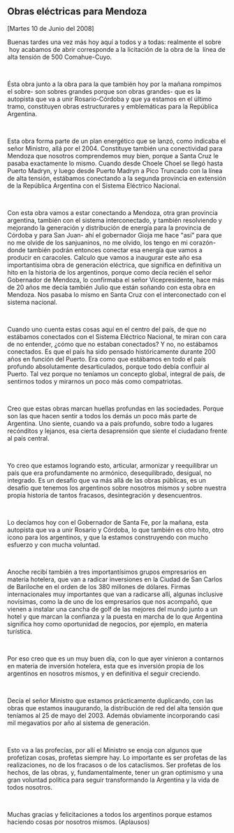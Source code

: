 Obras eléctricas para Mendoza
-----------------------------

[Martes 10 de Junio del 2008]

Buenas tardes una vez más hoy aquí a todos y a todas: realmente el sobre
 hoy acabamos de abrir corresponde a la licitación de la obra de la
 línea de alta tensión de 500 Comahue-Cuyo.

 

Ésta obra junto a la obra para la que también hoy por la mañana rompimos
el sobre- son sobres grandes porque son obras grandes- que es la
autopista que va a unir Rosario-Córdoba y que ya estamos en el último
tramo, constituyen obras estructurares y emblemáticas para la República
Argentina.

 

Esta obra forma parte de un plan energético que se lanzó, como indicaba
el señor Ministro, allá por el 2004. Constituye también una conectividad
para Mendoza que nosotros comprendemos muy bien, porque a Santa Cruz le
pasaba exactamente lo mismo. Cuando desde Choele Choel se llegó hasta
Puerto Madryn, y luego desde Puerto Madryn a Pico Truncado con la línea
de alta tensión, estábamos conectando a la segunda provincia en
extensión de la República Argentina con el Sistema Eléctrico Nacional.

 

Con esta obra vamos a estar conectando a Mendoza, otra gran provincia
argentina, también con el sistema interconectado, y también resolviendo
y mejorando la generación y distribución de energía para la provincia de
Córdoba y para San Juan- ahí el gobernador Gioja me hace "así" para que
no me olvide de los sanjuaninos, no me olvido, los tengo en mi corazón-
donde también podrán entonces conectar esa energía que vamos a producir
en caracoles. Calculo que vamos a inaugurar este año esa importantísima
obra de generación eléctrica, que significa en definitiva un hito en la
historia de los argentinos, porque como decía recién el señor Gobernador
de Mendoza, lo confirmaba el señor Vicepresidente, hace más de 20 años
me decía también Julio que están soñando con esta obra en Mendoza. Nos
pasaba lo mismo en Santa Cruz con el interconectado con el sistema
nacional.

 

Cuando uno cuenta estas cosas aquí en el centro del país, de que no
estábamos conectados con el Sistema Eléctrico Nacional, te miran con
cara de no entender, ¿cómo que no estaban conectados? Y no, no estábamos
conectados. Es que el país ha sido pensado históricamente durante 200
años en función del Puerto. Era como que estábamos en todo el país
profundo absolutamente desarticulados, porque todo debía confluir al
Puerto. Tal vez porque no teníamos un concepto global, integral de país,
de sentirnos todos y mirarnos un poco más como compatriotas.

 

Creo que estas obras marcan huellas profundas en las sociedades. Porque
son las que hacen sentir a todos los demás un poco más parte de
Argentina. Uno siente, cuando va a país profundo, sobre todo a lugares
recónditos y lejanos, esa cierta desaprensión que siente el ciudadano
frente al país central.

 

Yo creo que estamos logrando esto, articular, armonizar y reequilibrar
un país que era profundamente no armónico, desequilibrado, desigual, no
integrado. Es un desafío que va más allá de las obras públicas, es un
desafío que tenemos los argentinos sobre nosotros mismos y sobre nuestra
propia historia de tantos fracasos, desintegración y desencuentros. 

 

Lo decíamos hoy con el Gobernador de Santa Fe, por la mañana, esta
autopista que va a unir Rosario y Córdoba, lo que también es otro hito,
otro icono para los argentinos, y que la estamos construyendo con mucho
esfuerzo y con mucha voluntad.

 

Anoche recibí también a tres importantísimos grupos empresarios en
materia hotelera, que van a radicar inversiones en la Ciudad de San
Carlos de Bariloche en el orden de los 380 millones de dólares. Firmas
internacionales muy importantes que van a radicarse allí, algunas
inclusive novísimas, como la de uno de los empresarios que nos acompañó,
que vienen a instalar una cancha de golf de las mejores del mundo junto
a un hotel y que marcan la confianza y la puesta en marcha de lo que
Argentina significa hoy como oportunidad de negocios, por ejemplo, en
materia turística.

 

Por eso creo que es un muy buen día, con lo que ayer vinieron a
contarnos en materia de inversión hotelera, esta que es inversión propia
de los argentinos en nosotros mismos, y en definitiva el seguir
creciendo.

 

Decía el señor Ministro que estamos prácticamente duplicando, con las
obras que estamos inaugurando, la distribución de red del alta tensión
que teníamos al 25 de mayo del 2003. Además obviamente incorporando casi
mil megavatios por año al sistema de generación.

 

Esto va a las profecías, por allí el Ministro se enoja con algunos que
profetizan cosas, profetas siempre hay. Lo importante es ser profetas de
las realizaciones, no de los fracasos o de los cataclismos. Ser profetas
de los hechos, de las obras, y, fundamentalmente, tener un gran
optimismo y una gran voluntad política para seguir transformando la
Argentina y la vida de todos nosotros.

 

Muchas gracias y felicitaciones a todos los argentinos porque estamos
haciendo cosas por nosotros mismos. (Aplausos)     
